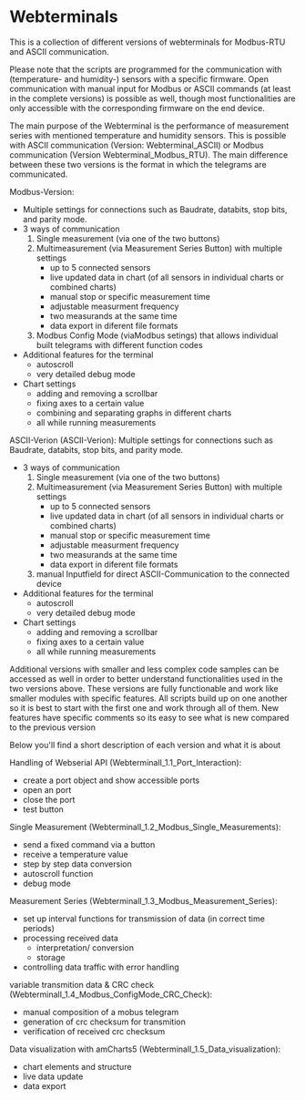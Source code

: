 # Webterminals
This is a collection of different versions of webterminals for Modbus-RTU and ASCII communication.

Please note that the scripts are programmed for the communication with (temperature- and humidity-) sensors with a specific firmware.
Open communication with manual input for Modbus or ASCII commands (at least in the complete versions) is possible as well, though most functionalities are only accessible with the corresponding firmware on the end device.

The main purpose of the Webterminal is the performance of measurement series with mentioned temperature and humidity sensors.
This is possible with ASCII communication (Version: Webterminal_ASCII) or Modbus communication (Version Webterminal_Modbus_RTU).
The main difference between these two versions is the format in which the telegrams are communicated. 

Modbus-Version:
- Multiple settings for connections such as Baudrate, databits, stop bits, and parity mode.
- 3 ways of communication
    1. Single measurement (via one of the two buttons)
    2. Multimeasurement (via Measurement Series Button) with multiple settings
        - up to 5 connected sensors
        - live updated data in chart (of all sensors in individual charts or combined charts)
        - manual stop or specific measurement time
        - adjustable measurment frequency 
        - two measurands at the same time
        - data export in diferent file formats
    3. Modbus Config Mode (viaModbus setings) that allows individual built telegrams with different function codes
- Additional features for the terminal 
  - autoscroll
  - very detailed debug mode
- Chart settings
  - adding and removing a scrollbar
  - fixing axes to a certain value
  - combining and separating graphs in different charts
  - all while running measurements

ASCII-Verion (ASCII-Verion):
 Multiple settings for connections such as Baudrate, databits, stop bits, and parity mode.
- 3 ways of communication
    1. Single measurement (via one of the two buttons)
    2. Multimeasurement (via Measurement Series Button) with multiple settings
        - up to 5 connected sensors
        - live updated data in chart (of all sensors in individual charts or combined charts)
        - manual stop or specific measurement time
        - adjustable measurment frequency 
        - two measurands at the same time
        - data export in diferent file formats
    3. manual Inputfield for direct ASCII-Communication to the connected device 
- Additional features for the terminal 
  - autoscroll
  - very detailed debug mode
- Chart settings
  - adding and removing a scrollbar
  - fixing axes to a certain value
  - all while running measurements


Additional versions with smaller and less complex code samples can be accessed as well in order to better understand functionalities used in the two versions above.
These versions are fully functionable and work like smaller modules with specific features. 
All scripts build up on one another so it is best to start with the first one and work through all of them. New features have specific comments so its easy to see what is new compared to the previous version

Below you'll find a short description of each version and what it is about


Handling of Webserial API (WebterminalI_1.1_Port_Interaction):
- create a port object and show accessible ports
- open an port
- close the port
- test button



Single Measurement (WebterminalI_1.2_Modbus_Single_Measurements):
- send a fixed command via a button
- receive a temperature value
- step by step data conversion
- autoscroll function
- debug mode



Measurement Series (WebterminalI_1.3_Modbus_Measurement_Series):
- set up interval functions for transmission of data (in correct time periods)
- processing received data
  	- interpretation/ conversion
  	- storage
- controlling data traffic with error handling 



variable transmition data & CRC check (WebterminalI_1.4_Modbus_ConfigMode_CRC_Check):
- manual composition of a mobus telegram
- generation of crc checksum for transmition
- verification of received crc checksum



Data visualization with amCharts5 (WebterminalI_1.5_Data_visualization):
- chart elements and structure
- live data update
- data export



